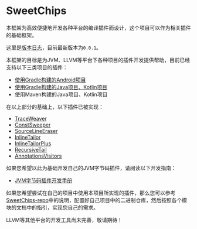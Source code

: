 # SweetChips

本框架为高效便捷地开发各种平台的编译插件而设计，这个项目可以作为相关插件的基础框架。

这里是[版本日志](docs/versions-log.md)，目前最新版本为`0.0.1`。

本框架的目标是为JVM、LLVM等平台下各种项目的插件开发提供帮助，目前已经支持以下三类项目的插件：

- [使用Gradle构建的Android项目](gradle-android/README.md)
- [使用Gradle构建的Java项目、Kotlin项目](gradle-java/README.md)
- 使用Maven构建的Java项目、Kotlin项目

在以上部分的基础上，以下插件已被实现：

- [TraceWeaver](plugin-trace-weaver/README.md)
- [ConstSweeper](plugin-const-sweeper/README.md)
- [SourceLineEraser](plugin-sourceline-eraser/README.md)
- [InlineTailor](plugin-inline-tailor/README.md)
- [InlineTailorPlus](plugin-inline-tailor-plus/README.md)
- [RecursiveTail](plugin-recursive-tail/README.md)
- [AnnotationsVisitors](plugin-annotations-visitors/README.md)

如果您希望以此为基础开发自己的JVM字节码插件，请阅读以下开发指南：

- [JVM字节码插件开发手册](docs/developer-manual-jvm-plugin.md)

如果您希望尝试在自己的项目中使用本项目所实现的插件，那么您可以参考[SweetChips-repo](https://github.com/nonwithered/SweetChips-repo)中的说明，配置好自己项目中的二进制仓库，然后按照各个模块的文档中的指引，实现您自己的需求。

LLVM等其他平台的开发工具尚未完善，敬请期待！
